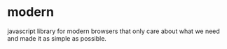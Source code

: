 modern
======

javascript library for modern browsers that only care about what we need and made it as simple as possible.
